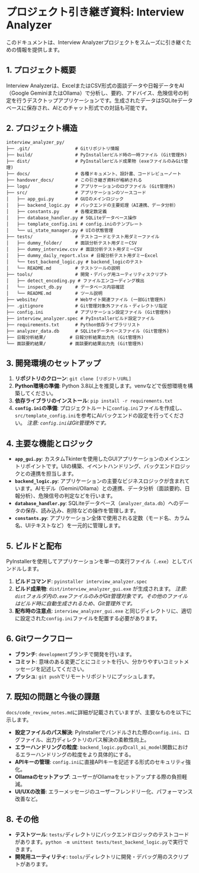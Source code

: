 # プロジェクト引き継ぎ資料: Interview Analyzer

このドキュメントは、Interview Analyzerプロジェクトをスムーズに引き継ぐための情報を提供します。

## 1. プロジェクト概要

Interview Analyzerは、ExcelまたはCSV形式の面談データや日報データをAI（Google GeminiまたはOllama）で分析し、要約、アドバイス、危険信号の判定を行うデスクトップアプリケーションです。生成されたデータはSQLiteデータベースに保存され、AIとのチャット形式での対話も可能です。

## 2. プロジェクト構造

```
interview_analyzer_py/
├── .git/                 # Gitリポジトリ情報
├── build/                # PyInstallerビルド時の一時ファイル (Git管理外)
├── dist/                 # PyInstallerビルド成果物 (exeファイルのみGit管理)
├── docs/                 # 各種ドキュメント、設計書、コードレビューノート
├── handover_docs/        # この引き継ぎ資料が格納される
├── logs/                 # アプリケーションのログファイル (Git管理外)
├── src/                  # アプリケーションのソースコード
│   ├── app_gui.py        # GUIのメインロジック
│   ├── backend_logic.py  # バックエンドの主要処理（AI連携、データ分析）
│   ├── constants.py      # 各種定数定義
│   ├── database_handler.py # SQLiteデータベース操作
│   ├── template_config.ini # config.iniのテンプレート
│   └── ui_state_manager.py # UIの状態管理
├── tests/                # テストコードとテスト用ダミーファイル
│   ├── dummy_folder/     # 面談分析テスト用ダミーCSV
│   ├── dummy_interview.csv # 面談分析テスト用ダミーCSV
│   ├── dummy_daily_report.xlsx # 日報分析テスト用ダミーExcel
│   └── test_backend_logic.py # backend_logicのテスト
│   └── README.md         # テストツールの説明
├── tools/                # 開発・デバッグ用ユーティリティスクリプト
│   ├── detect_encoding.py # ファイルエンコーディング検出
│   └── inspect_db.py     # データベース内容確認
│   └── README.md         # ツール説明
├── website/              # Webサイト関連ファイル (一部Git管理外)
├── .gitignore            # Git管理対象外ファイル・ディレクトリ指定
├── config.ini            # アプリケーション設定ファイル (Git管理外)
├── interview_analyzer.spec # PyInstallerビルド設定ファイル
├── requirements.txt      # Python依存ライブラリリスト
├── analyzer_data.db      # SQLiteデータベースファイル (Git管理外)
├── 日報分析結果/         # 日報分析結果出力先 (Git管理外)
└── 面談要約結果/         # 面談要約結果出力先 (Git管理外)
```

## 3. 開発環境のセットアップ

1.  **リポジトリのクローン**: 
    `git clone [リポジトリURL]`
2.  **Python環境の準備**: 
    Python 3.8以上を推奨します。venvなどで仮想環境を構築してください。
3.  **依存ライブラリのインストール**: 
    `pip install -r requirements.txt`
4.  **`config.ini`の準備**: 
    プロジェクトルートに`config.ini`ファイルを作成し、`src/template_config.ini`を参考にAIバックエンドの設定を行ってください。
    *注意: `config.ini`はGit管理外です。*

## 4. 主要な機能とロジック

*   **`app_gui.py`**: カスタムTkinterを使用したGUIアプリケーションのメインエントリポイントです。UIの構築、イベントハンドリング、バックエンドロジックとの連携を担当します。
*   **`backend_logic.py`**: アプリケーションの主要なビジネスロジックが含まれています。AIモデル（Gemini/Ollama）との連携、データ分析（面談要約、日報分析）、危険信号の判定などを行います。
*   **`database_handler.py`**: SQLiteデータベース（`analyzer_data.db`）へのデータの保存、読み込み、削除などの操作を管理します。
*   **`constants.py`**: アプリケーション全体で使用される定数（モード名、カラム名、UIテキストなど）を一元的に管理します。

## 5. ビルドと配布

PyInstallerを使用してアプリケーションを単一の実行ファイル（`.exe`）としてバンドルします。

1.  **ビルドコマンド**: 
    `pyinstaller interview_analyzer.spec`
2.  **ビルド成果物**: 
    `dist/interview_analyzer_gui.exe` が生成されます。
    *注意: `dist`フォルダ内の`.exe`ファイルのみがGit管理対象です。その他のファイルはビルド時に自動生成されるため、Git管理外です。*
3.  **配布時の注意点**: 
    `interview_analyzer_gui.exe` と同じディレクトリに、適切に設定された`config.ini`ファイルを配置する必要があります。

## 6. Gitワークフロー

*   **ブランチ**: `development`ブランチで開発を行います。
*   **コミット**: 意味のある変更ごとにコミットを行い、分かりやすいコミットメッセージを記述してください。
*   **プッシュ**: `git push`でリモートリポジトリにプッシュします。

## 7. 既知の問題と今後の課題

`docs/code_review_notes.md`に詳細が記載されていますが、主要なものを以下に示します。

*   **設定ファイルのパス解決**: PyInstallerでバンドルされた際の`config.ini`、ログファイル、出力ディレクトリのパス解決の柔軟性向上。
*   **エラーハンドリングの粒度**: `backend_logic.py`の`call_ai_model`関数におけるエラーハンドリングの粒度をより具体的にする。
*   **APIキーの管理**: `config.ini`に直接APIキーを記述する形式のセキュリティ強化。
*   **Ollamaのセットアップ**: ユーザーがOllamaをセットアップする際の負担軽減。
*   **UI/UXの改善**: エラーメッセージのユーザーフレンドリー化、パフォーマンス改善など。

## 8. その他

*   **テストツール**: `tests/`ディレクトリにバックエンドロジックのテストコードがあります。`python -m unittest tests/test_backend_logic.py`で実行できます。
*   **開発用ユーティリティ**: `tools/`ディレクトリに開発・デバッグ用のスクリプトがあります。
